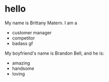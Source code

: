 hello
=======

My name is Brittany Matern. I am a

* customer manager
* competitor
* badass gf

My boyfriend's name is Brandon Bell, and he is:

* amazing
* handsome
* loving